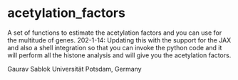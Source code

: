 # acetylation_factors
A set of functions to estimate the acetylation factors and you can use for the multitude of genes. 202-1-14: Updating this with the support for the JAX and also a shell integration so that you can invoke the python code and it will perform all the histone analysis and will give you the acetylation factors. 

Gaurav Sablok
Universität Potsdam, Germany
